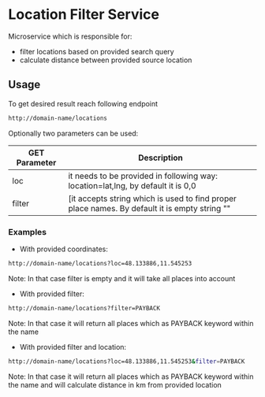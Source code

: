 # Location Filter Service

Microservice which is responsible for:
- filter locations based on provided search query
- calculate distance between provided source location

## Usage

To get desired result reach following endpoint

```sh
http://domain-name/locations
```

Optionally two parameters can be used:

| GET Parameter | Description |
| ------------- | ----------- |
| loc | it needs to be provided in following way: location=lat,lng, by default it is 0,0 |
| filter | [it accepts string which is used to find proper place names. By default it is empty string ""  | 

### Examples

- With provided coordinates:
```sh
http://domain-name/locations?loc=48.133886,11.545253
```
Note: In that case filter is empty and it will take all places into account

- With provided filter:
```sh
http://domain-name/locations?filter=PAYBACK
```
Note: In that case it will return all places which as PAYBACK keyword within the name

- With provided filter and location:
```sh
http://domain-name/locations?loc=48.133886,11.545253&filter=PAYBACK
```
Note: In that case it will return all places which as PAYBACK keyword within the name and will calculate distance in km from provided location
